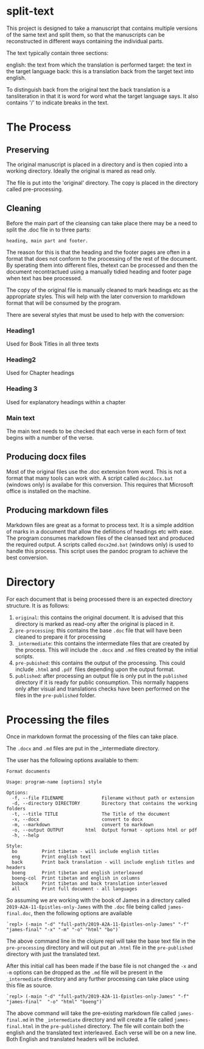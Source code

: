 # split-text

This project is designed to take a manuscript that contains multiple versions of the same text and split
them, so that the manuscripts can be reconstructed in different ways containing the individual parts.

The text typically contain three sections:

english: the text from which the translation is performed
target: the text in the target language
back: this is a translation back from the target text into english.

To distinguish back from the original text the back translation is a tansliteration in that it is word for word what the target 
language says.  It also contains '/' to indicate breaks in the text.

# The Process

## Preserving
The original manuscript is placed in a directory and is then copied into a working directory.  Ideally the original is mared as read only.

The file is put into the 'original' directory.
The copy is placed in the directory called pre-processing.

## Cleaning

Before the main part of the cleansing can take place there may be a need to split the .doc file in to three parts:

`heading, main part and footer.`

The reason for this is that the heading and the footer pages are often in a format that does not conform to the processing of the rest of the document.  By sperating them into different files, thetext can be processed and then the document recontractued using a manually tidied heading and footer page when text has bee processed.

The copy of the original file is manually cleaned to mark headings etc as the appropriate styles.  This will help with the later
conversion to markdown format that will be consumed by the program.

There are several styles that must be used to help with the conversion:

### Heading1
Used for Book Titles in all three texts

### Heading2
Used for Chapter headings

### Heading 3
Used for explanatory headings within a chapter

### Main text
The main text needs to be checked that each verse in each form of text begins with a number of the verse.


## Producing docx files
Most of the original files use the .doc extension from word.  This is not a format that many tools can work with.  A script called `doc2docx.bat` (windows only) is availabe for this conversion.  This requires that Microsoft office is installed on the machine.

## Producing markdown files
Markdown files are great as a format to process text.  It is a simple addition of marks in a document that allow the defiitions of headings etc with ease.  The program consumes markdown files of the cleansed text and produced the required output.  A scripts called `docx2md.bat` (windows only) is used to handle this process.  This script uses the pandoc program to achieve the best conversion.

# Directory
For each document that is being processed there is an expected directory structure.  It is as follows:

1. `original`: this contains the original document.  It is advised that this directory is marked as read-ony after the original is placed in it.
1. `pre-processing`: this contains the base `.doc` file that will have been cleaned to prepare it for processing
1. `_intermediate`: this contains the intermediate files that are created by the process.  This will include the `.docx` and `.md` files created by the initial scripts.
1. `pre-pubished`: this contains the output of the processing.  This could include `.html` and `.pdf `files depending upon the output format.
1. `published`:  after processing an output file is only put in the `published` directory if it is ready for public consumption.  This normally happens only after visual and translations checks have been performed on the files in the `pre-published` folder.



# Processing the files
Once in markdown format the processing of the files can take place.

The `.docx` and `.md` files are put in the _intermediate directory. 

The user has the following options available to them:

```asciidoc
Format documents

Usage: program-name [options] style

Options:
  -f, --file FILENAME              Filename without path or extension
  -d, --directory DIRECTORY        Directory that contains the working folders
  -t, --title TITLE                The Title of the document
  -x, --docx                       convert to docx
  -m, --markdown                   convert to markdown
  -o, --output OUTPUT        html  Output format - options html or pdf
  -h, --help

Style:
  bo         Print tibetan - will include english titles
  eng        Print english text
  back       Print back translation - will include english titles and headers
  boeng      Print tibetan and english interleaved
  boeng-col  Print tibetan and english in columns
  boback     Print tibetan and back translation interleaved
  all        Print full document - all languages

```

So assuming we are working with the book of James in a directory called `2019-A2A-11-Epistles-only-James` with the `.doc` file being called `james-final.doc`, then the following options are available

    `repl> (-main "-d" "full-path/2019-A2A-11-Epistles-only-James" "-f" "james-final" "-x" "-m" "-o" "html" "bo")`

The above command line in the clojure repl will take the base text file in the `pre-processing` directory and will out put an `.html` file in the `pre-published` directory with just the translated text.

After this initial call has been made if the base file is not changed the `-x` and `-m` options can be dropped as the `.md` file will be present in the `_intermediate` directory and any further processing can take place using this file as source.

    `repl> (-main "-d" "full-path/2019-A2A-11-Epistles-only-James" "-f" "james-final"  "-o" "html" "boeng")`

The above command will take the pre-existing markdown file called `james-final.md` in the `_intermediate` directory and will create a file called `james-final.html` in the `pre-published` directory.  The file will contain both the english and the translated text interleaved.  Each verse will be on a new line.  Both English and translated headers will be included.

